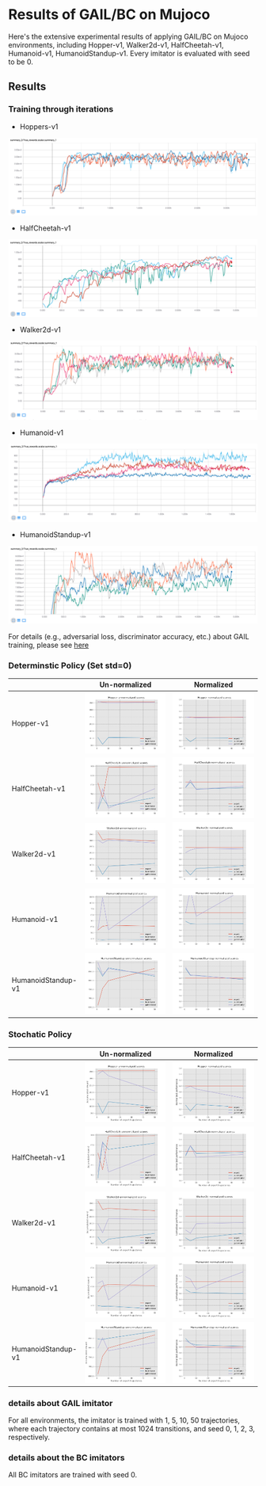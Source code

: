 # Results of GAIL/BC on Mujoco

Here's the extensive experimental results of applying GAIL/BC on Mujoco environments, including 
Hopper-v1, Walker2d-v1, HalfCheetah-v1, Humanoid-v1, HumanoidStandup-v1. Every imitator is evaluated with seed to be 0.

## Results

### Training through iterations

- Hoppers-v1
<img src='hopper-training.png'> 

- HalfCheetah-v1
<img src='halfcheetah-training.png'> 

- Walker2d-v1
<img src='walker2d-training.png'> 

- Humanoid-v1
<img src='humanoid-training.png'> 

- HumanoidStandup-v1
<img src='humanoidstandup-training.png'> 

For details (e.g., adversarial loss, discriminator accuracy, etc.) about GAIL training, please see [here](https://drive.google.com/drive/folders/1nnU8dqAV9i37-_5_vWIspyFUJFQLCsDD?usp=sharing)

### Determinstic Policy (Set std=0)
|   | Un-normalized | Normalized |
|---|---|---|
| Hopper-v1 | <img src='Hopper-unnormalized-deterministic-scores.png'> | <img src='Hopper-normalized-deterministic-scores.png'> |
| HalfCheetah-v1 | <img src='HalfCheetah-unnormalized-deterministic-scores.png'> | <img src='HalfCheetah-normalized-deterministic-scores.png'> |
| Walker2d-v1 | <img src='Walker2d-unnormalized-deterministic-scores.png'> | <img src='Walker2d-normalized-deterministic-scores.png'> |
| Humanoid-v1 | <img src='Humanoid-unnormalized-deterministic-scores.png'> | <img src='Humanoid-normalized-deterministic-scores.png'> |
| HumanoidStandup-v1 | <img src='HumanoidStandup-unnormalized-deterministic-scores.png'> | <img src='HumanoidStandup-normalized-deterministic-scores.png'> |

### Stochatic Policy 
|   | Un-normalized | Normalized |
|---|---|---|
| Hopper-v1 | <img src='Hopper-unnormalized-stochastic-scores.png'> | <img src='Hopper-normalized-stochastic-scores.png'> |
| HalfCheetah-v1 | <img src='HalfCheetah-unnormalized-stochastic-scores.png'> | <img src='HalfCheetah-normalized-stochastic-scores.png'> |
| Walker2d-v1 | <img src='Walker2d-unnormalized-stochastic-scores.png'> | <img src='Walker2d-normalized-stochastic-scores.png'> |
| Humanoid-v1 | <img src='Humanoid-unnormalized-stochastic-scores.png'> | <img src='Humanoid-normalized-stochastic-scores.png'> |
| HumanoidStandup-v1 | <img src='HumanoidStandup-unnormalized-stochastic-scores.png'> | <img src='HumanoidStandup-normalized-stochastic-scores.png'> |

### details about GAIL imitator

For all environments, the 
imitator is trained with 1, 5, 10, 50 trajectories, where each trajectory contains at most 
1024 transitions, and seed 0, 1, 2, 3, respectively.

### details about the BC imitators

All BC imitators are trained with seed 0.

